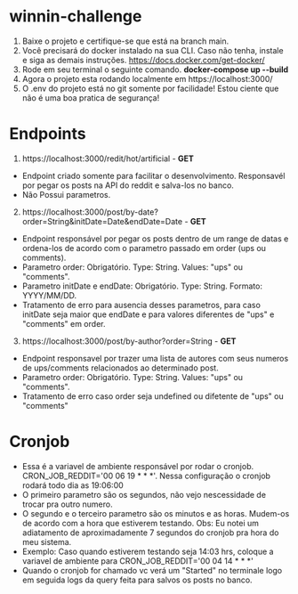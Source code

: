 # winnin-challenge

1. Baixe o projeto e certifique-se que está na branch main.
2. Você precisará do docker instalado na sua CLI. Caso não tenha, instale e siga as demais instruções. https://docs.docker.com/get-docker/
3. Rode em seu terminal o seguinte comando. **docker-compose up --build**
4. Agora o projeto esta rodando localmente em https://localhost:3000/
5. O .env do projeto está no git somente por facilidade! Estou ciente que não é uma boa pratica de segurança!

# Endpoints
1. https://localhost:3000/redit/hot/artificial - **GET**
- Endpoint criado somente para facilitar o desenvolvimento. Responsavél por pegar os posts na API do reddit e salva-los no banco.
- Não Possui parametros.

2. https://localhost:3000/post/by-date?order=String&initDate=Date&endDate=Date - **GET**
- Endpoint responsável por pegar os posts dentro de um range de datas e ordena-los de acordo com o parametro passado em order (ups ou comments).
- Parametro order: Obrigatório. Type: String. Values: "ups" ou "comments".
- Parametro initDate e endDate: Obrigatório. Type: String. Formato: YYYY/MM/DD.
- Tratamento de erro para ausencia desses parametros, para caso initDate seja maior que endDate e para valores diferentes de "ups" e "comments" em order.

3. https://localhost:3000/post/by-author?order=String - **GET**
- Endpoint responsavel por trazer uma lista de autores com seus numeros de ups/comments relacionados ao determinado post.
- Parametro order: Obrigatório. Type: String. Values: "ups" ou "comments".
- Tratamento de erro caso order seja undefined ou difetente de "ups" ou "comments"

# Cronjob
- Essa é a variavel de ambiente responsável por rodar o cronjob. CRON_JOB_REDDIT='00 06 19 * * *'. Nessa configuração o cronjob rodará todo dia as 19:06:00
- O primeiro parametro são os segundos, não vejo nescessidade de trocar pra outro numero.
- O segundo e o terceiro parametro são os minutos e as horas. Mudem-os de acordo com a hora que estiverem testando. Obs: Eu notei um adiatamento de aproximadamente 7 segundos do cronjob pra hora do meu sistema.
- Exemplo: Caso quando estiverem testando seja 14:03 hrs, coloque a variavel de ambiente para  CRON_JOB_REDDIT='00 04 14 * * *'
- Quando o cronjob for chamado vc verá um "Started" no terminale logo em seguida logs da query feita para salvos os posts no banco.
